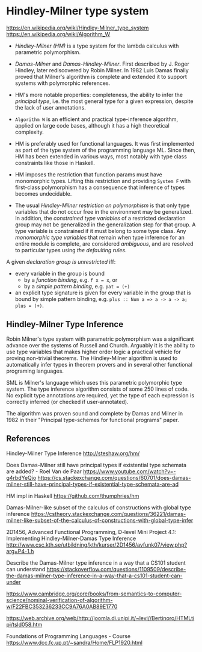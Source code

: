 # Hindley-Milner type system

https://en.wikipedia.org/wiki/Hindley-Milner_type_system
https://en.wikipedia.org/wiki/Algorithm_W

* *Hindley-Milner (HM)* is a type system for the lambda calculus with parametric polymorphism.

* *Damas-Milner* and *Damas-Hindley-Milner*. First described by J. Roger Hindley, later rediscovered by Robin Milner. In 1982 Luis Damas finally proved that Milner's algorithm is complete and extended it to support systems with polymorphic references.

* HM's more notable properties: completeness, the ability to infer the *principal type*, i.e. the most general type for a given expression, despite the lack of user annotations.

* `Algorithm W` is an efficient and practical type-inference algorithm, applied on large code bases, although it has a high theoretical complexity.

* HM is preferably used for functional languages. It was first implemented as part of the type system of the programming language ML. Since then, HM has been extended in various ways, most notably with type class constraints like those in Haskell.

* HM imposes the restriction that function params must have monomorphic types. Lifting this restriction and providing `System F` with first-class polymorphism has a consequence that inference of types becomes undecidable. 

* The usual *Hindley-Milner restriction on polymorphism* is that only type variables that do not occur free in the environment may be generalized. In addition, the *constrained type variables* of a restricted declaration group may not be generalized in the generalization step for that group. A type variable is constrained if it must belong to some type class. Any *monomorphic type variables* that remain when type inference for an entire module is complete, are considered *ambiguous*, and are resolved to particular types using *the defaulting rules*.

A given *declaration group is unrestricted* iff:
- every variable in the group is bound
  - by a *function binding*,          e.g. `f x = x`, or
  - by a *simple pattern binding*,    e.g. `pat = (+)`
- an explicit type signature is given 
  for every variable in the group 
  that is bound by simple pattern binding, 
  e.g. `plus :: Num a => a -> a -> a; plus = (+)`.




## Hindley-Milner Type Inference

Robin Milner's type system with parametric polymorphism was a significant advance over the systems of Russell and Church. Arguably it is the ability to use type variables that makes higher order logic a practical vehicle for proving non-trivial theorems. The Hindley-Milner algorithm is used to automatically infer types in theorem provers and in several other functional programing languages.

SML is Milner's language which uses this parametric polymorphic type system. The type inference algorithm consists of some 250 lines of code. No explicit type annotations are required, yet the type of each expression is correctly inferred (or checked if user-annotated).

The algorithm was proven sound and complete by Damas and Milner in 1982 in their "Principal type-schemes for functional programs" paper.





## References

Hindley-Milner Type Inference
http://steshaw.org/hm/

Does Damas-Milner still have principal types if existential type schemata are added? - Roel Van de Paar
https://www.youtube.com/watch?v=-g4rbdYeQjo
https://cs.stackexchange.com/questions/60701/does-damas-milner-still-have-principal-types-if-existential-type-schemata-are-ad

HM impl in Haskell
https://github.com/thumphries/hm

Damas-Milner-like subset of the calculus of constructions with global type inference
https://cstheory.stackexchange.com/questions/36221/damas-milner-like-subset-of-the-calculus-of-constructions-with-global-type-infer

2D1456, Advanced Functional Programming, D-level
Mini Project 4.1: Implementing Hindley-Milner-Damas Type Inference
http://www.csc.kth.se/utbildning/kth/kurser/2D1456/avfunk07/view.php?arg=P4-1.h

Describe the Damas-Milner type inference in a way that a CS101 student can understand
https://stackoverflow.com/questions/1109509/describe-the-damas-milner-type-inference-in-a-way-that-a-cs101-student-can-under

https://www.cambridge.org/core/books/from-semantics-to-computer-science/nominal-verification-of-algorithm-w/F22FBC353236233CC9A76A0AB89E1770

https://web.archive.org/web/http://joomla.di.unipi.it/~levi//Bertinoro/HTMLtipi/tsld058.htm


Foundations of Programming Languages - Course
https://www.dcc.fc.up.pt/~sandra/Home/FLP1920.html
